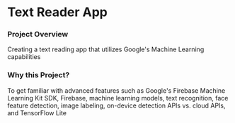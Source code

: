 # Text Reader App
### Project Overview
Creating a text reading app that utilizes Google's Machine Learning capabilities

### Why this Project?
To get familiar with advanced features such as Google's Firebase Machine Learning Kit SDK, Firebase, machine learning models, text recognition, face feature detection, image labeling, on-device detection APIs vs. cloud APIs, and TensorFlow Lite

